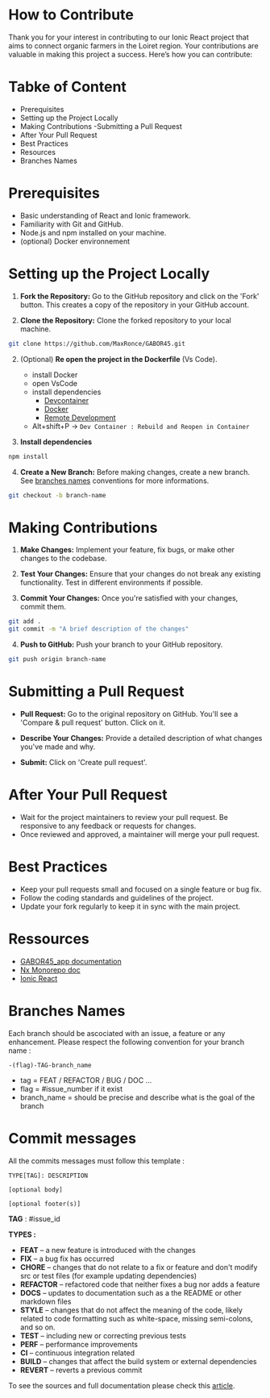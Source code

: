 # How to Contribute
Thank you for your interest in contributing to our Ionic React project that aims to connect organic farmers in the Loiret region. Your contributions are valuable in making this project a success. Here’s how you can contribute:

# Tabke of Content
- Prerequisites
- Setting up the Project Locally
- Making Contributions
-Submitting a Pull Request
- After Your Pull Request
- Best Practices
- Resources
- Branches Names

# Prerequisites
- Basic understanding of React and Ionic framework.
- Familiarity with Git and GitHub.
- Node.js and npm installed on your machine.
- (optional) Docker environnement

# Setting up the Project Locally

1.  **Fork the Repository:** Go to the GitHub repository and click on the 'Fork' button. This creates a copy of the repository in your GitHub account.

2. **Clone the Repository:** Clone the forked repository to your local machine. 

```bash
git clone https://github.com/MaxRonce/GABOR45.git
```
2. (Optional) **Re open the project in the Dockerfile** (Vs Code).
    - install Docker
    - open VsCode
    - install dependencies 
        - [Devcontainer](https://marketplace.visualstudio.com/items?itemName=ms-vscode-remote.remote-containers)
        - [Docker](https://marketplace.visualstudio.com/items?itemName=ms-azuretools.vscode-docker)
        - [Remote Development](https://marketplace.visualstudio.com/items?itemName=ms-vscode-remote.vscode-remote-extensionpack)
    - Alt+shift+P -> ``Dev Container : Rebuild and Reopen in Container``


3. **Install dependencies** 
```bash
npm install
```

4. **Create a New Branch:** Before making changes, create a new branch. See [branches names](#branches-Names) conventions for more informations.

```bash
git checkout -b branch-name
```

# Making Contributions

1. **Make Changes:** Implement your feature, fix bugs, or make other changes to the codebase.

2. **Test Your Changes:** Ensure that your changes do not break any existing functionality. Test in different environments if possible.

3. **Commit Your Changes:** Once you're satisfied with your changes, commit them.


```bash
git add .
git commit -m "A brief description of the changes"
```

4. **Push to GitHub:** Push your branch to your GitHub repository.


```bash
git push origin branch-name
```

# Submitting a Pull Request
- **Pull Request:** Go to the original repository on GitHub. You'll see a 'Compare & pull request' button. Click on it.

- **Describe Your Changes:** Provide a detailed description of what changes you've made and why.

- **Submit:** Click on 'Create pull request'.

# After Your Pull Request
- Wait for the project maintainers to review your pull request. Be responsive to any feedback or requests for changes.
- Once reviewed and approved, a maintainer will merge your pull request.

# Best Practices
- Keep your pull requests small and focused on a single feature or bug fix.
- Follow the coding standards and guidelines of the project.
- Update your fork regularly to keep it in sync with the main project.

# Ressources 

- [GABOR45_app documentation](/apps/GABOR45/README.md)
- [Nx Monorepo doc](README.md)
- [Ionic React](https://ionicframework.com/docs/react)

# Branches Names

Each branch should be ascociated with an issue, a feature or any enhancement. Please respect the following convention for your branch name : 

```-(flag)-TAG-branch_name```
- tag = FEAT / REFACTOR / BUG / DOC ...
- flag = #issue_number if it exist
- branch_name = should be precise and describe what is the goal of the branch

# Commit messages

All the commits messages must follow this template : 

```
TYPE[TAG]: DESCRIPTION

[optional body]

[optional footer(s)]
```

**TAG** : #issue_id

**TYPES :**
- **FEAT** – a new feature is introduced with the changes
- **FIX** – a bug fix has occurred
- **CHORE** – changes that do not relate to a fix or feature and don't modify src or test files (for example updating dependencies)
- **REFACTOR** – refactored code that neither fixes a bug nor adds a feature
- **DOCS** – updates to documentation such as a the README or other markdown files
- **STYLE** – changes that do not affect the meaning of the code, likely related to code formatting such as white-space, missing semi-colons, and so on.
- **TEST** – including new or correcting previous tests
- **PERF** – performance improvements
- **CI** – continuous integration related
- **BUILD** – changes that affect the build system or external dependencies
- **REVERT** – reverts a previous commit

To see the sources and full documentation please check this [article](https://www.freecodecamp.org/news/how-to-write-better-git-commit-messages/).
